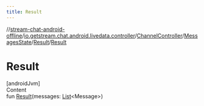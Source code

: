 ```yaml
---
title: Result
---
```

//[stream-chat-android-offline](../../../../../index.md)/[io.getstream.chat.android.livedata.controller](../../../index.md)/[ChannelController](../../index.md)/[MessagesState](../index.md)/[Result](index.md)/[Result](Result.md)



# Result  
[androidJvm]  
Content  
fun [Result](Result.md)(messages: [List](https://kotlinlang.org/api/latest/jvm/stdlib/kotlin.collections/-list/index.html)&lt;Message&gt;)  



